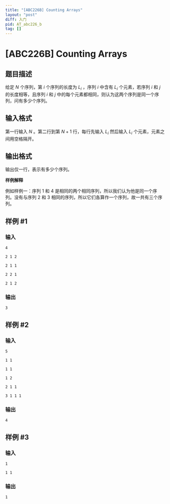 ```yaml
---
title: "[ABC226B] Counting Arrays"
layout: "post"
diff: 入门
pid: AT_abc226_b
tag: []
---
```


# [ABC226B] Counting Arrays

## 题目描述

给定 $N$ 个序列，第 $i$ 个序列的长度为 $L_i$ ，序列 $i$ 中含有 $L_i$ 个元素，若序列 $i$ 和 $j$ 的长度相等，且序列 $i$ 和 $j$ 中的每个元素都相同，则认为这两个序列是同一个序列，问有多少个序列。

## 输入格式

第一行输入 $N$ 。第二行到第 $N+1$ 行，每行先输入 $L_i$ 然后输入 $L_i$ 个元素，元素之间用空格隔开。

## 输出格式

输出仅一行，表示有多少个序列。

**样例解释**

例如样例一：序列 $1$ 和 $4$ 是相同的两个相同序列，所以我们认为他是同一个序列。没有与序列 $2$ 和 $3$ 相同的序列，所以它们各算作一个序列，故一共有三个序列。

## 样例 #1

### 输入

```
4
2 1 2
2 1 1
2 2 1
2 1 2
```

### 输出

```
3
```

## 样例 #2

### 输入

```
5
1 1
1 1
1 2
2 1 1
3 1 1 1
```

### 输出

```
4
```

## 样例 #3

### 输入

```
1
1 1
```

### 输出

```
1
```

